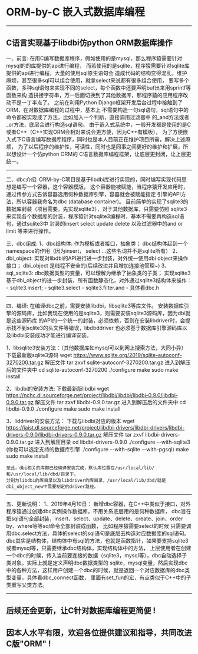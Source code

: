 # ORM-by-C 嵌入式数据库编程
----------------------------------------------

C语言实现基于libdbi仿python ORM数据库操作
----------------------------------------------

一、前言: 
	在用C编写数据库程序，假如使用的是mysql，那么程序猿需要针对mysql的的库提供的api进行编程，
	而若使用的是sqlite，程序猿需要针对sqlite库提供的api进行编程，大量的使用sql原生语句会
	造成代码的结构变得混乱，维护麻烦，甚至很多sql可以组合使用，就拿select来说都有很多组合使用，
	要写多个函数，多种sql语句来实现不同的select，每个函数中还要声明buf出来用sprintf等函数来构
	造拼接字符串，万一后面切换到了其他数据库，那程序猿的应用程序改动不是一丁半点了。
		之前在利用Python Django框架开发后台过程中接触到了ORM，在对数据库编程的过程中，基本上
	不需要构造一句sql语句，sql语句中的命令都被实现成了方法，比如加入一个判断，直接调用过滤器中
	的_and方法或者_or方法，底层会进行构造sql语句。
		由于嵌入式系统中，一般开发都是使用的是C或者C++（C++实现ORM会相对来说会更方便，因为C++有模板），
	为了方便嵌入式下C语言编写数据库程序，同时也是本人目前正在维护项目所需，解决上述麻烦，
	为了以后程序的维护性，可读性，同时也是同事之间更好的维护和扩展，所以想设计一个仿python ORM的
	C语言数据库编程框架，让底层更封闭，让上层更统一。

----------------------------------------------
二、dbc介绍:
		ORM-by-C项目是基于libdbi库进行实现的，同时编写实现代码思想是编写一个容器，这个容器模版，
	这个容器能被赋能，当程序猿开发应用时，通过传参方式告诉容器选用何种数据库引擎，容器就会被赋能指定
	引擎的API方法，所以容器我命名为dbc (database container)。
		目前简单的实现了sqlite3的数据库封装（项目需要，先实现sqlite3），对于其他数据库，只需要仿照
	sqlite3来实现各个数据库的封装，程序猿针对sqlite3编程时，基本不需要再构造sql语句，通过sqlite3中
	封装的insert select update delete 以及过滤器中的and or limit 等来进行操作。

三、dbc组成:
1、dbc结构体:
	作为模板或者接口，抽象类；
	dbc结构体起到一个namespace的作用（因为insert， select ...这些名词并不是sqlite所有）
2、dbi_object:
	实现对libdbi的API进行进一步封装，对外统一使用dbi object来操作接口；
	dbi_object 是线程不安全的(后续改进并且增加连接池管理~)
3、sql_sqlite3:
	dbc数据类型的变量，可以理解为继承了抽象类的子类；
	实现sqlite3基于dbi_object的进一步封装，所有函数静态化，对外通过sqlite3结构体来操作：
		- sqlite3.insert;
		- sqlite3.select
		- sqlite3.filter.and
		- 具体看dbc.h

--------------------------------------------------
四、编译: 
		在编译dbc之前，需要安装libdbi，libsqlite3等库文件。
	安装数据库引擎的源码库，比如我现在使用的是sqlite3，则需要安装sqlite3源码库，因为dbi就是这些源码库
	的API的一个统一的封装，必须依赖，否则在安装libdriver时，会提示找不到sqlite3的头文件等错误，libdbddriver
	也必须基于数据库引擎源码库以及libdbi安装成功才能进行编译安装。

1、libsqlite3安装方法：（其他数据库如mysql可以到网上搜索方法，大同小异）
	下载最新版sqlite3源码
	wget https://www.sqlite.org/2019/sqlite-autoconf-3270200.tar.gz
	解压文件
	tar zxvf sqlite-autoconf-3270200.tar.gz
	进入到解压后的文件夹中
	cd sqlite-autoconf-3270200
	./configure
	 make
	sudo make install

2、libdbi的安装方法:
	下载最新版libdbi
	wget https://nchc.dl.sourceforge.net/project/libdbi/libdbi/libdbi-0.9.0/libdbi-0.9.0.tar.gz
	解压文件
	tar zxvf libdbi-0.9.0.tar.gz
	进入到解压后的文件夹中
	cd libdbi-0.9.0
	./configure
	make
	sudo make install

3、liddriver的安装方法：
	下载与libdbi对应的版本
	wget https://jaist.dl.sourceforge.net/project/libdbi-drivers/libdbi-drivers/libdbi-drivers-0.9.0/libdbi-drivers-0.9.0.tar.gz
	解压文件
	tar zxvf libdbi-drivers-0.9.0.tar.gz
	进入到解压目录
	cd libdbi-drivers-0.9.0
	./configure --with-sqlite3 (你也可以选定支持的数据库引擎 ./configure --with-sqlite --with-pgsql)
	make
	sudo make install

	至此，dbi相关的库都已经编译安装完成，默认库位置在/usr/local/lib/和/usr/local/lib/dbd/目录下，
	分别为libdbi的库目录以及libdriver的库目录，/usr/local/lib/dbd/就是dbi_object_new中需要制定的driver路径。
	
------------------------------------------------
五、更新说明：
1、2019年4月10日：
		新增dbc容器，在C++中类似于接口，对外程序猿通过创建dbc实例操作数据库，不用关系底层用的是何种数据库，
	dbc旨在把sql语句全部封装，insert、select、update、delete、create、join、order by、where等等sql命令全部封装成函数，
	比如程序猿需要select的时候 只需要调用dbc.select方法，具体的select的sql语句是底层去构造对应数据库的sql语句。
	dbc其实是结构体，结构体中有sql的方法，也就是函数指针，如果要支持sqlite3 或者mysql等，只需要继承dbc结构体，实现结构体中的方法，
	上层使用者在创建一个dbc的时候，传入当前要连接的数据（sqlite3，mysql等），dbc自动选择子类对象，实际上就是定义声明dbc数据类型的
	sqlite，mysql变量，然后实现dbc中的各种方法，这样用户创建一个dbc的时候，就是返回一个对应数据库的dbc类型变量，具体看dbc_connect函数，
	里面有set_fun的宏，有点类似于C++中的子类重写父类方法。

--------------------------------------------------
后续还会更新，让C针对数据库编程更简便 !
--------------------------------------------------
因本人水平有限，欢迎各位提供建议和指导，共同改进C版"ORM" !
--------------------------------------------------
